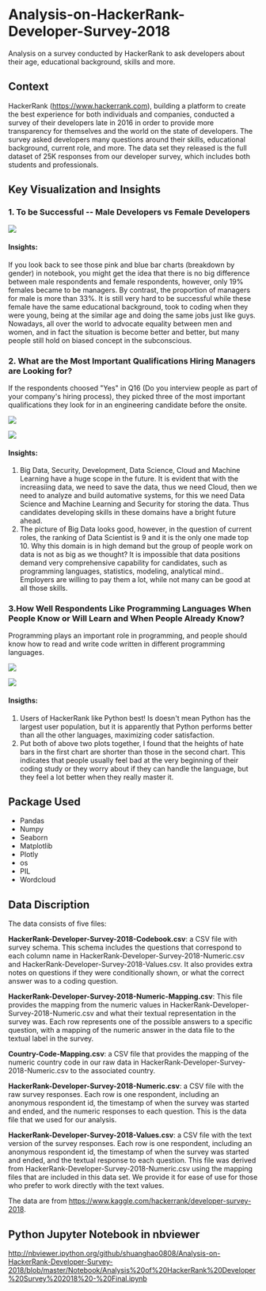 # Analysis-on-HackerRank-Developer-Survey-2018
Analysis on a survey conducted by HackerRank to ask developers about their age, educational background, skills and more.

## Context
HackerRank (https://www.hackerrank.com), building a platform to create the best experience for both individuals and companies, conducted a survey of their developers late in 2016 in order to provide more transparency for themselves and the world on the state of developers. The survey asked developers many questions around their skills, educational background, current role, and more. The data set they released is the full dataset of 25K responses from our developer survey, which includes both students and professionals.

## Key Visualization and Insights

### 1. To be Successful -- Male Developers vs Female Developers

![](https://github.com/shuanghao0808/Analysis-on-HackerRank-Developer-Survey-2018/blob/master/Visualization%20Images/11.%20If%20Respondent%20is%20Manager%20by%20Gender.png)

#### Insights:
If you look back to see those pink and blue bar charts (breakdown by gender) in notebook, you might get the idea that there is no big difference between male respondents and female respondents, however, only 19% females became to be managers. By contrast, the proportion of managers for male is more than 33%. It is still very hard to be successful while these female have the same educational background, took to coding when they were young, being at the similar age and doing the same jobs just like guys. Nowadays, all over the world to advocate equality between men and women, and in fact the situation is become better and better, but many people still hold on biased concept in the subconscious.


### 2. What are the Most Important Qualifications Hiring Managers are Looking for?
If the respondents choosed "Yes" in Q16 (Do you interview people as part of your company's hiring process),   they picked three of the most important qualifications they look for in an engineering candidate before the onsite.

![](https://github.com/shuanghao0808/Analysis-on-HackerRank-Developer-Survey-2018/blob/master/Visualization%20Images/12.%20Most%20Important%20Qualifications.png)

![](https://github.com/shuanghao0808/Analysis-on-HackerRank-Developer-Survey-2018/blob/master/Visualization%20Images/9.%20How%20Many%20Respondents%20in%20Top%2010%20Roles.png)

#### Insights:
1. Big Data, Security, Development, Data Science, Cloud and Machine Learning have a huge scope in the future. It is evident that with the increasiing data, we need to save the data, thus we need Cloud, then we need to analyze and build automative systems, for this we need Data Science and Machine Learning and Security for storing the data. Thus candidates developing skills in these domains have a bright future ahead.
2. The picture of Big Data looks good, however, in the question of current roles, the ranking of Data Scientist is 9 and it is the only one made top 10. Why this domain is in high demand but the group of people work on data is not as big as we thought? It is impossible that data positions demand very comprehensive capability for candidates, such as programming languages, statistics, modeling, analytical mind.. Employers are willing to pay them a lot, while not many can be good at all those skills.


### 3.How Well Respondents Like Programming Languages When People Know or Will Learn and When People Already Know?
Programming plays an important role in programming, and people should know how to read and write code written in different programming languages.

![](https://github.com/shuanghao0808/Analysis-on-HackerRank-Developer-Survey-2018/blob/master/Visualization%20Images/13.%20Popularity%20of%20Languages%20that%20People%20Will%20Learn.png)

![](https://github.com/shuanghao0808/Analysis-on-HackerRank-Developer-Survey-2018/blob/master/Visualization%20Images/14.%20Popularity%20of%20Languages%20that%20People%20Already%20Know.png)

#### Insigths:
1. Users of HackerRank like Python best! Is doesn't mean Python has the largest user population, but it is apparently that Python performs better than all the other languages, maximizing coder satisfaction.
2. Put both of above two plots together, I found that the heights of hate bars in the first chart are shorter than those in the second chart. This indicates that people usually feel bad at the very beginning of their coding study or they worry about if they can handle the language, but they feel a lot better when they really master it. 


## Package Used
- Pandas
- Numpy
- Seaborn
- Matplotlib
- Plotly
- os
- PIL
- Wordcloud

## Data Discription
The data consists of five files:

<b>HackerRank-Developer-Survey-2018-Codebook.csv</b>: 
a CSV file with survey schema. This schema includes the questions that correspond to each column name in HackerRank-Developer-Survey-2018-Numeric.csv and HackerRank-Developer-Survey-2018-Values.csv. It also provides extra notes on questions if they were conditionally shown, or what the correct answer was to a coding question.

<b>HackerRank-Developer-Survey-2018-Numeric-Mapping.csv</b>: This file provides the mapping from the numeric values in HackerRank-Developer-Survey-2018-Numeric.csv and what their textual representation in the survey was. Each row represents one of the possible answers to a specific question, with a mapping of the numeric answer in the data file to the textual label in the survey.

<b>Country-Code-Mapping.csv</b>: 
a CSV file that provides the mapping of the numeric country code in our raw data in HackerRank-Developer-Survey-2018-Numeric.csv to the associated country.

<b>HackerRank-Developer-Survey-2018-Numeric.csv</b>: 
a CSV file with the raw survey responses. Each row is one respondent, including an anonymous respondent id, the timestamp of when the survey was started and ended, and the numeric responses to each question. This is the data file that we used for our analysis.


<b>HackerRank-Developer-Survey-2018-Values.csv</b>: 
a CSV file with the text version of the survey responses. Each row is one respondent, including an anonymous respondent id, the timestamp of when the survey was started and ended, and the textual response to each question. This file was derived from HackerRank-Developer-Survey-2018-Numeric.csv using the mapping files that are included in this data set. We provide it for ease of use for those who prefer to work directly with the text values.

The data are from https://www.kaggle.com/hackerrank/developer-survey-2018.



## Python Jupyter Notebook in nbviewer
http://nbviewer.ipython.org/github/shuanghao0808/Analysis-on-HackerRank-Developer-Survey-2018/blob/master/Notebook/Analysis%20of%20HackerRank%20Developer%20Survey%202018%20-%20Final.ipynb
